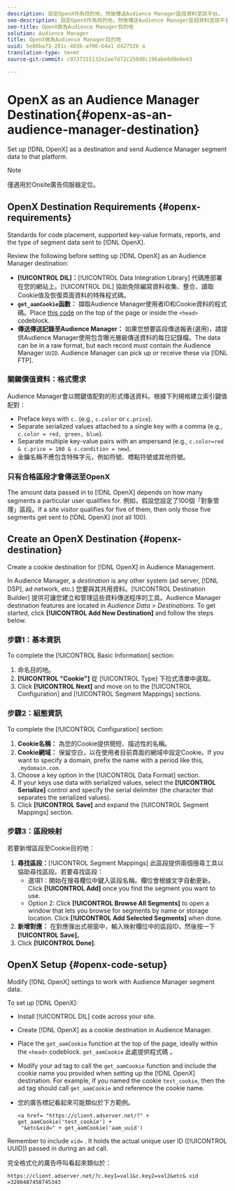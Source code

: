 ```yaml
---
description: 設定OpenX作為目的地，然後傳送Audience Manager區段資料至該平台。
seo-description: 設定OpenX作為目的地，然後傳送Audience Manager區段資料至該平台。
seo-title: OpenX做為Audience Manager目的地
solution: Audience Manager
title: OpenX做為Audience Manager目的地
uuid: 5e86ba73-281c-403b-af06-64a1 d427526 a
translation-type: tm+mt
source-git-commit: c9737315132e2ae7d72c250d8c196abe8d9e0e43

---
```



# OpenX as an Audience Manager Destination{#openx-as-an-audience-manager-destination}

Set up [!DNL OpenX] as a destination and send Audience Manager segment data to that platform.

>[!NOTE]
>
>僅適用於Onsite廣告伺服器定位。

## OpenX Destination Requirements {#openx-requirements}

Standards for code placement, supported key-value formats, reports, and the type of segment data sent to [!DNL OpenX].

<!-- aam-openx-requirements.xml -->

Review the following before setting up [!DNL OpenX] as an Audience Manager destination:

* **[!UICONTROL DIL]：**[!UICONTROL Data Integration Library] 代碼應部署在您的網站上。[!UICONTROL DIL] 協助免除編寫資料收集、整合、讀取Cookie值及恢復頁面資料的特殊程式碼。
* **`get_aamCookie`函數：** 擷取Audience Manager使用者ID和Cookie資料的程式碼。Place [this code](../../features/destinations/get-aam-cookie-code.md) on the top of the page or inside the `<head>` codeblock.
* **傳送傳送記錄至Audience Manager：** 如果您想要區段傳送報表(選用)，請提供Audience Manager使用包含曝光層級傳送資料的每日記錄檔。The data can be in a raw format, but each record must contain the Audience Manager `UUID`. Audience Manager can pick up or receive these via [!DNL FTP].

### 關鍵價值資料：格式需求

Audience Manager會以關鍵值配對的形式傳送資料。根據下列規格建立索引鍵值配對：

* Preface keys with `c.` (e.g., `c.color` or `c.price`).
* Separate serialized values attached to a single key with a comma (e.g., `c.color = red, green, blue`).
* Separate multiple key-value pairs with an ampersand (e.g., `c.color=red & c.price = 100 & c.condition = new`).
* 金鑰名稱不應包含特殊字元，例如符號、標點符號或其他符號。

### 只有合格區段才會傳送至OpenX

The amount data passed in to [!DNL OpenX] depends on how many segments a particular user qualifies for. 例如，假設您設定了100個「對象管理」區段。If a site visitor qualifies for five of them, then only those five segments get sent to [!DNL OpenX] (not all 100).

## Create an OpenX Destination {#openx-destination}

Create a cookie destination for [!DNL OpenX] in Audience Management.

<!-- aam-openx-destination.xml -->

In Audience Manager, a *destination* is any other system (ad server, [!DNL DSP], ad network, etc.) 您要與其共用資料。[!UICONTROL Destination Builder] 提供可讓您建立和管理這些資料傳送程序的工具。Audience Manager destination features are located in *Audience Data &gt; Destinations*. To get started, click **[!UICONTROL Add New Destination]** and follow the steps below.

### 步驟1：基本資訊

To complete the [!UICONTROL Basic Information] section:

1. 命名目的地。
1. **[!UICONTROL "Cookie"]** 從 [!UICONTROL Type] 下拉式清單中選取。
1. Click **[!UICONTROL Next]** and move on to the [!UICONTROL Configuration] and [!UICONTROL Segment Mappings] sections.

### 步驟2：組態資訊

To complete the [!UICONTROL Configuration] section:

1. **Cookie名稱：** 為您的Cookie提供簡短、描述性的名稱。
1. **Cookie網域：** 保留空白，以在使用者目前頁面的網域中設定Cookie。If you want to specify a domain, prefix the name with a period like this, `.mydomain.com`.
1. Choose a key option in the [!UICONTROL Data Format] section.
1. If your keys use data with serialized values, select the **[!UICONTROL Serialize]** control and specify the serial delimiter (the character that separates the serialized values).
1. Click **[!UICONTROL Save]** and expand the [!UICONTROL Segment Mappings] section.

### 步驟3：區段映射

若要新增區段至Cookie目的地：

1. **尋找區段：**[!UICONTROL Segment Mappings] 此區段提供兩個搜尋工具以協助尋找區段。若要尋找區段：
   * 選項1：開始在搜尋欄位中鍵入區段名稱。欄位會根據文字自動更新。Click **[!UICONTROL Add]** once you find the segment you want to use.
   * Option 2: Click **[!UICONTROL Browse All Segments]** to open a window that lets you browse for segments by name or storage location. Click **[!UICONTROL Add Selected Segments]** when done.
1. **新增對應：** 在對應彈出式視窗中，輸入映射欄位中的區段ID，然後按一下 **[!UICONTROL Save]**。
1. Click **[!UICONTROL Done]**.

## OpenX Setup {#openx-code-setup}

Modify [!DNL OpenX] settings to work with Audience Manager segment data.

<!-- aam-openx-code.xml -->

To set up [!DNL OpenX]:

* Install [!UICONTROL DIL] code across your site.
* Create [!DNL OpenX] as a cookie destination in Audience Manager.
* Place the `get_aamCookie` function at the top of the page, ideally within the `<head>` codeblock. `get_aamCookie` 此處提供程式碼 [](../../features/destinations/get-aam-cookie-code.md)。
* Modify your ad tag to call the `get_aamCookie` function and include the cookie name you provided when setting up the [!DNL OpenX] destination. For example, if you named the cookie `test_cookie`, then the ad tag should call `get_aamCookie` and reference the cookie name.
* 您的廣告標記看起來可能類似於下方範例。

   ```
   <a href= "https://client.adserver.net/?" + get_aamCookie('test_cookie') +
    "&etc&xid=" + get_aamCookie('aam_uuid')
   ```

Remember to include `xid=` . It holds the actual unique user ID ([!UICONTROL UUID]) passed in during an ad call.

完全格式化的廣告呼叫看起來類似於：

```
https://client.adserver.net/?c.key1=val1&c.key2=val2&etc& xid =3286487458745343
```
